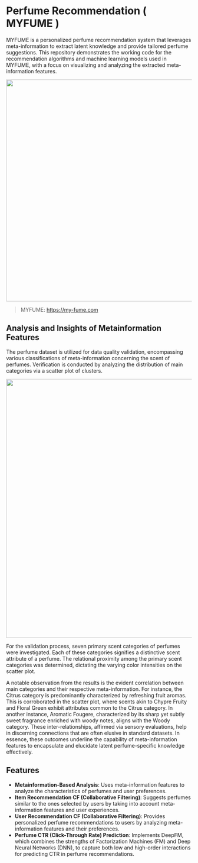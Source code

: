 # Perfume Recommendation ( MYFUME )

MYFUME is a personalized perfume recommendation system that leverages meta-information to extract latent knowledge and provide tailored perfume suggestions. This repository demonstrates the working code for the recommendation algorithms and machine learning models used in MYFUME, with a focus on visualizing and analyzing the extracted meta-information features.

<img src="https://github.com/hoon0303/MYFUME/assets/53135286/a46b83f7-2f45-436f-afca-1a48aa91d150" width="600">

>MYFUME: https://my-fume.com

## Analysis and Insights of Metainformation Features
The perfume dataset is utilized for data quality validation, encompassing various classifications of meta-information concerning the scent of perfumes. Verification is conducted by analyzing the distribution of main categories via a scatter plot of clusters.

<img src="https://github.com/hoon0303/MYFUME/assets/53135286/49f77b13-c4be-4ea1-9831-09018e246e56" width="700">

For the validation process, seven primary scent categories of perfumes were investigated. Each of these categories signifies a distinctive scent attribute of a perfume. The relational proximity among the primary scent categories was determined, dictating the varying color intensities on the scatter plot.

A notable observation from the results is the evident correlation between main categories and their respective meta-information. For instance, the Citrus category is predominantly characterized by refreshing fruit aromas. This is corroborated in the scatter plot, where scents akin to Chypre Fruity and Floral Green exhibit attributes common to the Citrus category. In another instance, Aromatic Fougere, characterized by its sharp yet subtly sweet fragrance enriched with woody notes, aligns with the Woody category. These inter-relationships, affirmed via sensory evaluations, help in discerning connections that are often elusive in standard datasets. In essence, these outcomes underline the capability of meta-information features to encapsulate and elucidate latent perfume-specific knowledge effectively.

## Features

- **Metainformation-Based Analysis**: Uses meta-information features to analyze the characteristics of perfumes and user preferences.
- **Item Recommendation CF (Collaborative Filtering)**: Suggests perfumes similar to the ones selected by users by taking into account meta-information features and user experiences.
- **User Recommendation CF (Collaborative Filtering)**: Provides personalized perfume recommendations to users by analyzing meta-information features and their preferences.
- **Perfume CTR (Click-Through Rate) Prediction**: Implements DeepFM, which combines the strengths of Factorization Machines (FM) and Deep Neural Networks (DNN), to capture both low and high-order interactions for predicting CTR in perfume recommendations.

